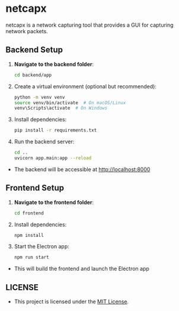 # netcapx

netcapx is a network capturing tool that provides a GUI for capturing network packets.

## Backend Setup

1. **Navigate to the backend folder**:

   ```bash
   cd backend/app

2. Create a virtual environment (optional but recommended):

   ```bash
   python -m venv venv
   source venv/bin/activate  # On macOS/Linux
   venv\Scripts\activate  # On Windows
   ```

3. Install dependencies:

   ```bash
   pip install -r requirements.txt
   ```

4. Run the backend server:

   ```bash
   cd ..
   uvicorn app.main:app --reload
   ```

- The backend will be accessible at <http://localhost:8000>

## Frontend Setup

1. **Navigate to the frontend folder**:

   ```bash
   cd frontend
   ```

2. Install dependencies:

   ```bash
   npm install
   ```

3. Start the Electron app:

   ```bash
   npm run start
   ```

- This will build the frontend and launch the Electron app

## LICENSE

- This project is licensed under the [MIT License](LICENSE).
